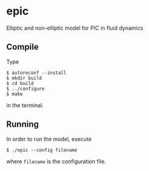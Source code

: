 # epic
Elliptic and non-elliptic model for PIC in fluid dynamics

## Compile
Type
```
$ autoreconf --install
$ mkdir build
$ cd build
$ ../configure
$ make
```
in the terminal.

## Running
In order to run the model, execute
```
$ ./epic --config filename
```
where `filename` is the configuration file.
